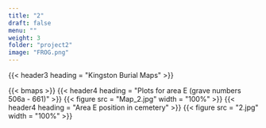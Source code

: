 ```yaml
---
title: "2"
draft: false
menu: ""
weight: 3
folder: "project2"
image: "FROG.png"
---
```


{{< header3 heading = "Kingston Burial Maps" >}}

{{< bmaps >}}
{{< header4 heading = "Plots for area E (grave numbers 506a - 661)" >}}
{{< figure src = "Map_2.jpg" width = "100%" >}}
{{< header4 heading = "Area E position in cemetery" >}}
{{< figure src = "2.jpg" width = "100%" >}}














